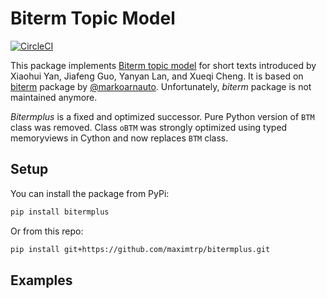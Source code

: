 # Biterm Topic Model

[![CircleCI](https://circleci.com/gh/maximtrp/bitermplus.svg?style=shield)](https://circleci.com/gh/maximtrp/bitermplus)

This package implements [Biterm topic model](https://citeseerx.ist.psu.edu/viewdoc/download?doi=10.1.1.402.4032&rep=rep1&type=pdf) for short texts introduced by Xiaohui Yan, Jiafeng Guo, Yanyan Lan, and Xueqi Cheng. It is based on [biterm](https://github.com/markoarnauto/biterm) package by [@markoarnauto](https://github.com/markoarnauto). Unfortunately, *biterm* package is not maintained anymore.

*Bitermplus* is a fixed and optimized successor. Pure Python version of `BTM` class was removed. Class `oBTM` was strongly optimized using typed memoryviews in Cython and now replaces `BTM` class.

## Setup

You can install the package from PyPi:

```bash
pip install bitermplus
```

Or from this repo:

```bash
pip install git+https://github.com/maximtrp/bitermplus.git
```

## Examples

